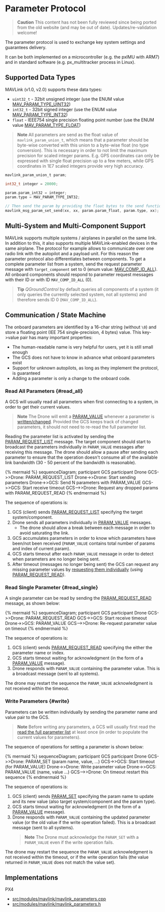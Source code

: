 # Parameter Protocol

> **Caution** This content has not been fully reviewed since being ported from the old website (and may be out of date). 
  Updates/re-validation welcome!

The parameter protocol is used to exchange key system settings and guarantees delivery.

It can be both implemented on a microcontroller (e.g. the pxIMU with ARM7) and in standard software (e.g. px_multitracker process in Linux).


## Supported Data Types

MAVLink (v1.0, v2.0) supports these data types:

* `uint32_t` - 32bit unsigned integer (use the ENUM value [MAV_PARAM_TYPE_UINT32](../messages/common.md#MAV_PARAM_TYPE_UINT32))
* `int32_t` - 32bit signed integer (use the ENUM value [MAV_PARAM_TYPE_INT32](../messages/common.md#MAV_PARAM_TYPE_INT32))
* `float` - IEEE754 single precision floating point number (use the ENUM value [MAV_PARAM_TYPE_FLOAT](../messages/common.md#MAV_PARAM_TYPE_FLOAT))

> **Note** All parameters are send as the float value of `mavlink_param_union_t`, which means that a parameter should be byte-wise converted with this union to a byte-wise float (no type conversion). 
  This is necessary in order to not limit the maximum precision for scaled integer params. 
  E.g. GPS coordinates can only be expressed with single float precision up to a few meters, while GPS coordinates in 1E7 scaled integers provide very high accuracy.

```c
mavlink_param_union_t param;

int32_t integer = 20000;

param.param_int32 = integer;
param.type = MAV_PARAM_TYPE_INT32;

// Then send the param by providing the float bytes to the send function
mavlink_msg_param_set_send(xx, xx, param.param_float, param.type, xx);
```

## Multi-System and Multi-Component Support

MAVLink supports multiple systems / airplanes in parallel on the same link. 
In addition to this, it also supports multiple MAVLink-enabled devices in the same airplane. 
The protocol for example allows to communicate over one radio link with the autopilot and a payload unit. 
For this reason the parameter protocol also differentiates between components. To get a complete parameter list from a system, send the request parameter message with `target_component` set to 0 (enum value: [MAV_COMP_ID_ALL](../messages/common.md#MAV_COMP_ID_ALL)). 
All onboard components should respond to parameter request messages with their ID or with ID `MAV_COMP_ID_ALL` (0). 

> **Tip** *QGroundControl* by default queries all components of a system (it only queries the currently selected system, not all systems) and therefore sends ID 0 (`MAV_COMP_ID_ALL`).


## Communication / State Machine

The onboard parameters are identified by a 16-char string (without `\0`) and store a floating point (IEE 754 single-precision, 4 bytes) value. 
This key->value pair has many important properties:

* The human-readable name is very helpful for users, yet it is still small enough
* The GCS does not have to know in advance what onboard parameters exist
* Support for unknown autopilots, as long as they implement the protocol, is guaranteed
* Adding a parameter is only a change to the onboard code.

### Read All Parameters {#read_all}

A GCS will usually read all parameters when first connecting to a system, in order to get their current values.

> **Note** The Drone will emit a [PARAM_VALUE](../messages/common.md#PARAM_VALUE) whenever a parameter is [written/changed](#write).
  Provided the GCS keeps track of changed parameters, it should not need to re-read the full parameter list.

Reading the parameter list is activated by sending the [PARAM_REQUEST_LIST](../messages/common.md#PARAM_REQUEST_LIST) message. 
The target component should start to broadcast the parameters individually in `PARAM_VALUE` messages after receiving this message. 
The drone should allow a pause after sending each parameter to ensure that the operation doesn't consume all of the available link bandwidth (30 - 50 percent of the bandwidth is reasonable).

{% mermaid %}
sequenceDiagram;
    participant GCS
    participant Drone
    GCS->>Drone: PARAM_REQUEST_LIST
    Drone->>Drone: Start sending parameters 
    Drone->>GCS: Send N parameters with PARAM_VALUE
    GCS->>GCS: Start receive timeout
    GCS-->>Drone: Request any dropped params with PARAM_REQUEST_READ
{% endmermaid %}

The sequence of operations is:

1. GCS (client) sends [PARAM_REQUEST_LIST](../messages/common.md#PARAM_REQUEST_READ) specifying the target system/component.
1. Drone sends all parameters individually in [PARAM_VALUE](../messages/common.md#PARAM_VALUE) messages.
   - The drone should allow a break between each message in order to avoid saturating the link.
1. GCS accumulates parameters in order to know which parameters have been/not been received  (`PARAM_VALUE` contains total number of params and index of current param).
1. GCS starts timeout after each `PARAM_VALUE` message in order to detect when parameters are no longer being sent.
1. After timeout (messages no longer being sent) the GCS can request any missing parameter values by [requesting them individually](#read_single) (using [PARAM_REQUEST_READ](../messages/common.md#PARAM_REQUEST_READ)).



### Read Single Parameter {#read_single}

A single parameter can be read by sending the [PARAM_REQUEST_READ](../messages/common.md#PARAM_REQUEST_READ) message, as shown below:

{% mermaid %}
sequenceDiagram;
    participant GCS
    participant Drone
    GCS->>Drone: PARAM_REQUEST_READ
    GCS->>GCS: Start receive timeout
    Drone->>GCS: PARAM_VALUE
    GCS-->>Drone: Re-request parameter value on timeout
{% endmermaid %}

The sequence of operations is:

1. GCS (client) sends [PARAM_REQUEST_READ](../messages/common.md#PARAM_REQUEST_READ) specifying the either the parameter name or index.
1. GCS starts timeout waiting for acknowledgment (in the form of a [PARAM_VALUE](../messages/common.md#PARAM_VALUE) message).
1. Drone responds with `PARAM_VALUE` containing the parameter value.
   This is a broadcast message (sent to all systems).

The drone may restart the sequence the `PARAM_VALUE` acknowledgment is not received within the timeout.


### Write Parameters {#write}

Parameters can be written individually by sending the parameter name and value pair to the GCS.

> **Note** Before writing any parameters, a GCS will usually first read the [read the full parameter list](#read_all) at least once (in order to populate the current values for parameters).

The sequence of operations for setting a parameter is shown below:

{% mermaid %}
sequenceDiagram;
    participant GCS
    participant Drone
    GCS->>Drone: PARAM_SET (param name, value, ...)
    GCS->>GCS: Start timeout (for PARAM_VALUE)
    Drone->>Drone: Write parameter value
    Drone->>GCS: PARAM_VALUE (name, value ...)
    GCS-->>Drone: On timeout restart this sequence
{% endmermaid %}


The sequence of operations is:

1. GCS (client) sends [PARAM_SET](../messages/common.md#PARAM_VALUE) specifying the param name to update and its new value (also target system/component and the param type).
1. GCS starts timout waiting for acknowledgment (in the form of a [PARAM_VALUE](../messages/common.md#PARAM_VALUE) message).
1. Drone responds with `PARAM_VALUE` containing the updated parameter value (or the old value if the write operation failed).
   This is a broadcast message (sent to all systems).
   > **Note** The Drone must acknowledge the `PARAM_SET` with a `PARAM_VALUE` even if the write operation fails.

The drone may restart the sequence the `PARAM_VALUE` acknowledgment is not received within the timeout, or if the write operation fails (the value returned in `PARAM_VALUE` does not match the value set).


## Implementations

PX4
* [src/modules/mavlink/mavlink_parameters.cpp](https://github.com/PX4/Firmware/blob/master/src/modules/mavlink/mavlink_parameters.cpp)
* [src/modules/mavlink/mavlink_parameters.h](https://github.com/PX4/Firmware/blob/master/src/modules/mavlink/mavlink_parameters.h)
